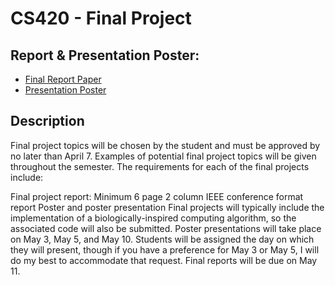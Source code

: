 # CS420 - Final Project

## Report & Presentation Poster:

- [Final Report Paper](./submission/CS420%20-%20Final%20Report%20-%20Andrei%20Cozma.pdf)
- [Presentation Poster](./submission/CS420%20-%20Research%20Poster%20-%20Andrei%20Cozma.pdf)

## Description
Final project topics will be chosen by the student and must be approved by no later than April 7. Examples of potential
final project topics will be given throughout the semester. The requirements for each of the final projects include:

Final project report: Minimum 6 page 2 column IEEE conference format report Poster and poster presentation Final
projects will typically include the implementation of a biologically-inspired computing algorithm, so the associated
code will also be submitted. Poster presentations will take place on May 3, May 5, and May 10. Students will be assigned
the day on which they will present, though if you have a preference for May 3 or May 5, I will do my best to accommodate
that request. Final reports will be due on May 11.
